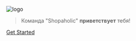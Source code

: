 ![logo](./../../themes/lovata/assets/img/man.svg)

> Команда "Shopaholic" **приветствует** тебя!

[Get Started](ru-ru/home.md)